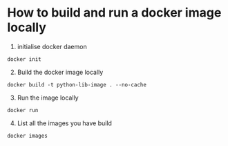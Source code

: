 # How to build and run a docker image locally

1. initialise docker daemon
```
docker init
```
2. Build the docker image locally
```
docker build -t python-lib-image . --no-cache
```
3. Run the image locally
```
docker run
```
4. List all the images you have build
```
docker images
```
